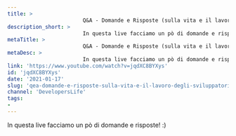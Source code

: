 ```yaml
---
title: > 
                        Q&A - Domande e Risposte (sulla vita e il lavoro degli sviluppatori)
description_short: > 
                        In questa live facciamo un pò di domande e risposte! :)
metaTitle: > 
                        Q&A - Domande e Risposte (sulla vita e il lavoro degli sviluppatori)
metaDesc: > 
                        In questa live facciamo un pò di domande e risposte! :)
link: 'https://www.youtube.com/watch?v=jqdXC8BYXys'
id: 'jqdXC8BYXys'
date: '2021-01-17'
slug: 'qea-domande-e-risposte-sulla-vita-e-il-lavoro-degli-sviluppatori'
channel: 'DevelopersLife'
tags: 
- 
---
```

In questa live facciamo un pò di domande e risposte! :)
